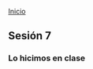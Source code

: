<!-- No borrar o modificar -->
[Inicio](./index.md)

## Sesión 7 


<!-- Su documentación aquí -->

### Lo hicimos en clase





